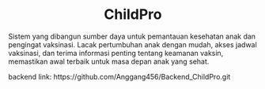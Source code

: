 <h1 style="text-align: center;">ChildPro</h1>
<p>Sistem yang dibangun sumber daya untuk pemantauan kesehatan anak dan pengingat vaksinasi. Lacak pertumbuhan anak dengan mudah, akses jadwal vaksinasi, dan terima informasi penting tentang keamanan vaksin, memastikan awal terbaik untuk masa depan anak yang sehat.</p>
backend link: https://github.com/Anggang456/Backend_ChildPro.git
